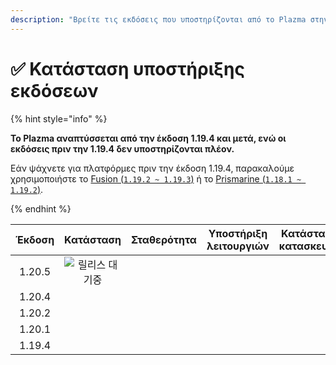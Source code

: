```yaml
---
description: "Βρείτε τις εκδόσεις που υποστηρίζονται από το Plazma στην Minecraft: Java Edition."
---
```


# ✅ Κατάσταση υποστήριξης εκδόσεων

{% hint style="info" %}

**Το Plazma αναπτύσσεται από την έκδοση 1.19.4 και μετά, ενώ οι εκδόσεις πριν την 1.19.4 δεν υποστηρίζονται πλέον.**

Εάν ψάχνετε για πλατφόρμες πριν την έκδοση 1.19.4, παρακαλούμε χρησιμοποιήστε το [Fusion (`1.19.2 ~ 1.19.3`)](https://github.com/RuinedTechnologyUnify/Fusion) ή το [Prismarine (`1.18.1 ~ 1.19.2`)](https://github.com/PrismarineTeam/Prismarine).

{% endhint %}

[wait]: https://img.shields.io/badge/릴리스%20대기중-gray?style=for-the-badge

| Έκδοση |                                                                                                         Κατάσταση                                                                                                        |                                                              Σταθερότητα                                                              |                                                         Υποστήριξη λειτουργιών                                                        |                                                                            Κατάσταση κατασκευής                                                                           |
| :----: | :----------------------------------------------------------------------------------------------------------------------------------------------------------------------------------------------------------------------: | :-----------------------------------------------------------------------------------------------------------------------------------: | :-----------------------------------------------------------------------------------------------------------------------------------: | :-----------------------------------------------------------------------------------------------------------------------------------------------------------------------: |
| 1.20.5 |                                                                                                     ![릴리스 대기중][wait]                                                                                                     | <img src="https://img.shields.io/badge/%EC%A0%95%EB%B3%B4%20%EC%97%86%EC%9D%8C-gray?style=for-the-badge" alt="" data-size="original"> | <img src="https://img.shields.io/badge/%EC%A0%95%EB%B3%B4%20%EC%97%86%EC%9D%8C-gray?style=for-the-badge" alt="" data-size="original"> |                   <img src="https://img.shields.io/badge/%EC%A0%95%EB%B3%B4%20%EC%97%86%EC%9D%8C-gray?style=for-the-badge" alt="" data-size="original">                   |
| 1.20.4 |                                               <img src="https://img.shields.io/badge/%EC%A7%80%EC%9B%90%EC%A4%91-success?style=for-the-badge" alt="" data-size="original">                                               |           <img src="https://img.shields.io/badge/Μαυρίζει%20Επιτυχία-blue?style=for-the-badge" alt="" data-size="original">           |                  <img src="https://img.shields.io/badge/100%25-μπλε?style=for-the-badge" alt="" data-size="original">                 | <img src="https://img.shields.io/github/actions/workflow/status/PlazmaMC/Plazma/release.yml?style=for-the-badge&label=%20&branch=ver/1.20.4" alt="" data-size="original"> |
| 1.20.2 |       <img src="https://img.shields.io/badge/%CE%A0%CF%81%CE%BF%CF%83%CE%B8%CE%AE%CE%BA%CE%B7%20%CE%A5%CF%80%CE%BF%CF%83%CF%84%CE%AE%CF%81%CE%B9%CE%BE%CE%B7-blue?style=for-the-badge" alt="" data-size="original">      |           <img src="https://img.shields.io/badge/Μαυρίζει%20Επιτυχία-blue?style=for-the-badge" alt="" data-size="original">           |                  <img src="https://img.shields.io/badge/100%25-μπλε?style=for-the-badge" alt="" data-size="original">                 | <img src="https://img.shields.io/github/actions/workflow/status/PlazmaMC/Plazma/release.yml?style=for-the-badge&label=%20&branch=ver/1.20.2" alt="" data-size="original"> |
| 1.20.1 | <img src="https://img.shields.io/badge/%CE%A5%CF%80%CE%BF%CF%83%CF%84%CE%AE%CF%81%CE%B9%CE%BE%CE%B7%20%CE%A5%CF%80%CE%BF%CF%83%CF%84%CE%AE%CF%81%CE%B9%CE%BE%CE%B7-red?style=for-the-badge" alt="" data-size="original"> |           <img src="https://img.shields.io/badge/Μαυρίζει%20Επιτυχία-blue?style=for-the-badge" alt="" data-size="original">           |                  <img src="https://img.shields.io/badge/100%25-μπλε?style=for-the-badge" alt="" data-size="original">                 |                   <img src="https://img.shields.io/badge/%EC%A0%95%EB%B3%B4%20%EC%97%86%EC%9D%8C-gray?style=for-the-badge" alt="" data-size="original">                   |
| 1.19.4 | <img src="https://img.shields.io/badge/%CE%A5%CF%80%CE%BF%CF%83%CF%84%CE%AE%CF%81%CE%B9%CE%BE%CE%B7%20%CE%A5%CF%80%CE%BF%CF%83%CF%84%CE%AE%CF%81%CE%B9%CE%BE%CE%B7-red?style=for-the-badge" alt="" data-size="original"> |           <img src="https://img.shields.io/badge/Μαυρίζει%20Επιτυχία-blue?style=for-the-badge" alt="" data-size="original">           |                  <img src="https://img.shields.io/badge/100%25-μπλε?style=for-the-badge" alt="" data-size="original">                 |                   <img src="https://img.shields.io/badge/%EC%A0%95%EB%B3%B4%20%EC%97%86%EC%9D%8C-gray?style=for-the-badge" alt="" data-size="original">                   |
